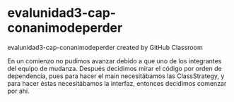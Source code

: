 # evalunidad3-cap-conanimodeperder
evalunidad3-cap-conanimodeperder created by GitHub Classroom

En un comienzo no pudimos avanzar debido a que uno de los integrantes del equipo de mudanza.
Después decidimos mirar el código por orden de dependencia, pues para hacer el main necesitábamos las ClassStrategy, y para hacer éstas necesitábamos la interfaz, entonces decidimos comenzar por ahí.
